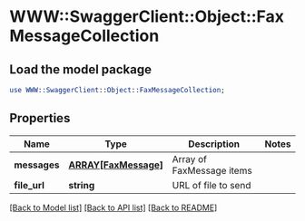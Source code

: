 # WWW::SwaggerClient::Object::FaxMessageCollection

## Load the model package
```perl
use WWW::SwaggerClient::Object::FaxMessageCollection;
```

## Properties
Name | Type | Description | Notes
------------ | ------------- | ------------- | -------------
**messages** | [**ARRAY[FaxMessage]**](FaxMessage.md) | Array of FaxMessage items | 
**file_url** | **string** | URL of file to send | 

[[Back to Model list]](../README.md#documentation-for-models) [[Back to API list]](../README.md#documentation-for-api-endpoints) [[Back to README]](../README.md)


